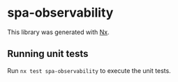 # spa-observability

This library was generated with [Nx](https://nx.dev).

## Running unit tests

Run `nx test spa-observability` to execute the unit tests.
